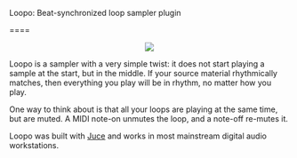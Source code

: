 Loopo: Beat-synchronized loop sampler plugin

====

<p align="center">
  <img src="https://github.com/GregoryTravis/proto-loopo/blob/master/images/loopo.gif">
</p>

Loopo is a sampler with a very simple twist: it does not start playing a sample
at the start, but in the middle. If your source material rhythmically matches,
then everything you play will be in rhythm, no matter how you play.

One way to think about is that all your loops are playing at the same time, but
are muted. A MIDI note-on unmutes the loop, and a note-off re-mutes it.

Loopo was built with [Juce](https://juce.com/) and works in most mainstream
digital audio workstations.
